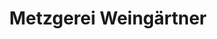 ---
title: "Metzgerei Weingärtner"
url: /eislingen-fils/metzgerei-weingaertner-holzheimer-strasse/
shop: Metzgerei
---